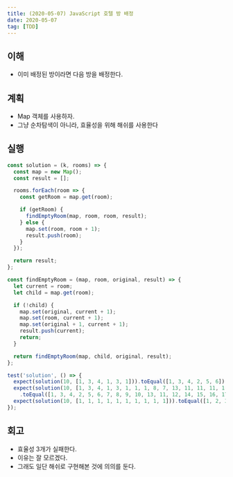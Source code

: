 ```yaml
---
title: (2020-05-07) JavaScript 호텔 방 배정
date: 2020-05-07
tag: [TDD]
---
```


## 이해

- 이미 배정된 방이라면 다음 방을 배정한다.

## 계획

- Map 객체를 사용하자.
- 그냥 순차탐색이 아니라, 효율성을 위해 해쉬를 사용한다

## 실행

```javascript
const solution = (k, rooms) => {
  const map = new Map();
  const result = [];

  rooms.forEach(room => {
    const getRoom = map.get(room);

    if (getRoom) {
      findEmptyRoom(map, room, room, result);
    } else {
      map.set(room, room + 1);
      result.push(room);
    }
  });

  return result;
};

const findEmptyRoom = (map, room, original, result) => {
  let current = room;
  let child = map.get(room);

  if (!child) {
    map.set(original, current + 1);
    map.set(room, current + 1);
    map.set(original + 1, current + 1);
    result.push(current);
    return;
  }

  return findEmptyRoom(map, child, original, result);
};

test('solution', () => {
  expect(solution(10, [1, 3, 4, 1, 3, 1])).toEqual([1, 3, 4, 2, 5, 6]);
  expect(solution(10, [1, 3, 4, 1, 3, 1, 1, 1, 8, 7, 13, 11, 11, 11, 1, 1, 6, 30, 3]))
    .toEqual([1, 3, 4, 2, 5, 6, 7, 8, 9, 10, 13, 11, 12, 14, 15, 16, 17, 30, 18]);
  expect(solution(10, [1, 1, 1, 1, 1, 1, 1, 1, 1, 1])).toEqual([1, 2, 3, 4, 5, 6, 7, 8, 9, 10]);
});
```

## 회고

- 효율성 3개가 실패한다.
- 이유는 잘 모르겠다.
- 그래도 일단 해쉬로 구현해본 것에 의의를 둔다.
